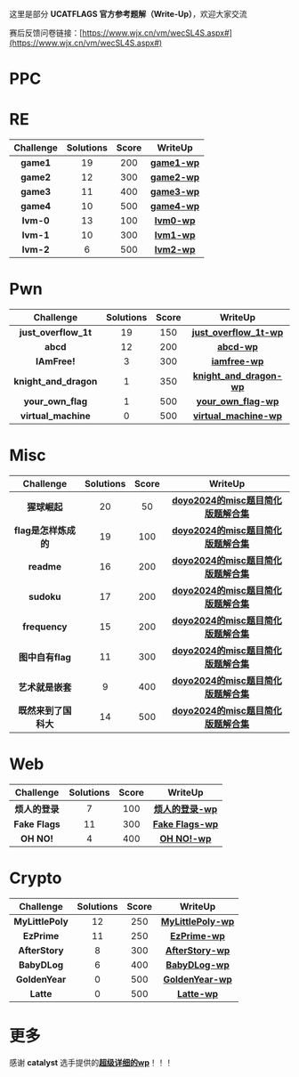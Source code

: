 这里是部分 **UCATFLAGS 官方参考题解（Write-Up）**，欢迎大家交流

赛后反馈问卷链接：[https://www.wjx.cn/vm/wecSL4S.aspx#](https://www.wjx.cn/vm/wecSL4S.aspx#) 

# PPC

# RE

|Challenge|Solutions|Score|WriteUp|
|:---:|:---:|:---:|:---:|
|**game1**|19|200|[**game1-wp**](./wp/re/game1-wp.md)|
|**game2**|12|300|[**game2-wp**](./wp/re/game2-wp.md)|
|**game3**|11|400|[**game3-wp**](./wp/re/game3-wp.md)|
|**game4**|10|500|[**game4-wp**](./wp/re/game4-wp.md)|
|**lvm-0**|13|100|[**lvm0-wp**](./wp/re/lvm0-wp.md)|
|**lvm-1**|10|300|[**lvm1-wp**](./wp/re/lvm1-wp.md)|
|**lvm-2**|6|500|[**lvm2-wp**](./wp/re/lvm2-wp.md)|

# Pwn

|Challenge|Solutions|Score|WriteUp|
|:---:|:---:|:---:|:---:|
|**just_overflow_1t**|19|150|[**just_overflow_1t-wp**](./wp/pwn/just_overflow_1t-wp.md)|
|**abcd**|12|200|[**abcd-wp**](./wp/pwn/abcd-wp.md)|
|**IAmFree!**|3|300|[**iamfree-wp**](./wp/pwn/iamfree-wp.md)|
|**knight_and_dragon**|1|350|[**knight_and_dragon-wp**](./wp/pwn/knight_and_dragon-wp.md)|
|**your_own_flag**|1|500|[**your_own_flag-wp**](./wp/pwn/your_own_flag-wp.md)|
|**virtual_machine**|0|500|[**virtual_machine-wp**](./wp/pwn/virtual_machine-wp.md)|

# Misc

|Challenge|Solutions|Score|WriteUp|
|:---:|:---:|:---:|:---:|
|**猩球崛起**|20|50|[**doyo2024的misc题目简化版题解合集**](./wp/misc/misc_wp.md)|
|**flag是怎样炼成的**|19|100|[**doyo2024的misc题目简化版题解合集**](./wp/misc/misc_wp.md)|
|**readme**|16|200|[**doyo2024的misc题目简化版题解合集**](./wp/misc/misc_wp.md)|
|**sudoku**|17|200|[**doyo2024的misc题目简化版题解合集**](./wp/misc/misc_wp.md)|
|**frequency**|15|200|[**doyo2024的misc题目简化版题解合集**](./wp/misc/misc_wp.md)|
|**图中自有flag**|11|300|[**doyo2024的misc题目简化版题解合集**](./wp/misc/misc_wp.md)|
|**艺术就是嵌套**|9|400|[**doyo2024的misc题目简化版题解合集**](./wp/misc/misc_wp.md)|
|**既然来到了国科大**|14|500|[**doyo2024的misc题目简化版题解合集**](./wp/misc/misc_wp.md)|

# Web

|Challenge|Solutions|Score|WriteUp|
|:---:|:---:|:---:|:---:|
|**烦人的登录**|7|100|[**烦人的登录-wp**](./wp/web/烦人的登录-wp.md)|
|**Fake Flags**|11|300|[**Fake Flags-wp**](./wp/web/fakeflags-wp.md)|
|**OH NO!**|4|400|[**OH NO!-wp**](./wp/web/ohno-wp.md)|


# Crypto

|Challenge|Solutions|Score|WriteUp|
|:---:|:---:|:---:|:---:|
|**MyLittlePoly**|12|250|[**MyLittlePoly-wp**](./wp/crypto/mylittlepoly-wp.md)|
|**EzPrime**|11|250|[**EzPrime-wp**](./wp/crypto/EzPrime-wp.md)|
|**AfterStory**|8|300|[**AfterStory-wp**](./wp/crypto/AfterStory-wp.md)|
|**BabyDLog**|6|400|[**BabyDLog-wp**](./wp/crypto/BabyDLog-wp.md)|
|**GoldenYear**|0|500|[**GoldenYear-wp**](./wp/crypto/GoldenYear-wp.md)|
|**Latte**|0|500|[**Latte-wp**](./wp/crypto/Latte-wp.md)|

# 更多

感谢 **catalyst** 选手提供的[**超级详细的wp**](./wp/extra/catalyst-wp.md)！！！ 
